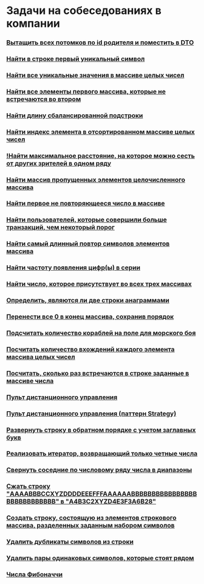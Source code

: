 # Задачи на собеседованиях в компании

### [Вытащить всех потомков по id родителя и поместить в DTO](https://github.com/freeomsk/LiveCoding/tree/master/pullAllChildrenByParentIdAndPutInDto)
### [Найти в строке первый уникальный символ](https://github.com/freeomsk/LiveCoding/tree/master/getFirstUniqueLetter)
### [Найти все уникальные значения в массиве целых чисел](https://github.com/freeomsk/LiveCoding/tree/master/allUniqueElementsArray)
### [Найти все элементы первого массива, которые не встречаются во втором](https://github.com/freeomsk/LiveCoding/tree/master/elementsDoNotOccur)
### [Найти длину сбалансированной подстроки](https://github.com/freeomsk/LiveCoding/tree/master/findTheLongestBalancedSubstring)
### [Найти индекс элемента в отсортированном массиве целых чисел](https://github.com/freeomsk/LiveCoding/tree/master/findIndexOfElementArray)
### [!Найти максимальное расстояние, на которое можно сесть от других зрителей в одном ряду](https://github.com/freeomsk/LiveCoding/tree/master/theater)
### [Найти массив пропущенных элементов целочисленного массива](https://github.com/freeomsk/LiveCoding/tree/master/findOfMissingElements)
### [Найти первое не повторяющееся число в массиве](https://github.com/freeomsk/LiveCoding/tree/master/firstNonRepeatedNumber)
### [Найти пользователей, которые совершили больше транзакций, чем некоторый порог](https://github.com/freeomsk/LiveCoding/tree/master/parseLog)
### [Найти самый длинный повтор символов элементов массива](https://github.com/freeomsk/LiveCoding/tree/master/longestPrefix)
### [Найти частоту появления цифр(ы) в серии](https://github.com/freeomsk/LiveCoding/tree/master/numberElementsSeries)
### [Найти число, которое присутствует во всех трех массивах](https://github.com/freeomsk/LiveCoding/tree/master/findGeneralNumber)
### [Определить, являются ли две строки анаграммами](https://github.com/freeomsk/LiveCoding/tree/master/anagram)
### [Перенести все 0 в конец массива, сохранив порядок](https://github.com/freeomsk/LiveCoding/tree/master/moveZerosToTail)
### [Подсчитать количество кораблей на поле для морского боя](https://github.com/freeomsk/LiveCoding/tree/master/countShips)
### [Посчитать количество вхождений каждого элемента массива целых чисел](https://github.com/freeomsk/LiveCoding/tree/master/countUniqueElementsArray)
### [Посчитать, сколько раз встречаются в строке заданные в массиве числа](https://github.com/freeomsk/LiveCoding/tree/master/countFilteredChars)
### [Пульт дистанционного управления](https://github.com/freeomsk/LiveCoding/tree/master/remoteController)
### [Пульт дистанционного управления (паттерн Strategy)](https://github.com/freeomsk/LiveCoding/tree/master/remoteControllerPatternStrategy)
### [Развернуть строку в обратном порядке с учетом заглавных букв](https://github.com/freeomsk/LiveCoding/tree/master/reverseStringUpperCase)
### [Реализовать итератор, возвращающий только четные числа](https://github.com/freeomsk/LiveCoding/tree/master/myIterator)
### [Свернуть соседние по числовому ряду числа в диапазоны](https://github.com/freeomsk/LiveCoding/tree/master/adjacentNumbersIntoRanges)
### [Сжать строку "AAAABBBCCXYZDDDDEEEFFFAAAAAABBBBBBBBBBBBBBBBBBBBBBBBBBBB" в "A4B3C2XYZD4E3F3A6B28"](https://github.com/freeomsk/LiveCoding/tree/master/compressStringNumberOfLetters)
### [Создать строку, состоящую из элементов строкового массива, разделенных заданным набором символов](https://github.com/freeomsk/LiveCoding/tree/master/constructStringWithDelimiter)
### [Удалить дубликаты символов из строки](https://github.com/freeomsk/LiveCoding/tree/master/deduplicateSymbol)
### [Удалить пары одинаковых символов, которые стоят рядом](https://github.com/freeomsk/LiveCoding/tree/master/removePairsIdenticalCharacters)
### [Числа Фибоначчи]()